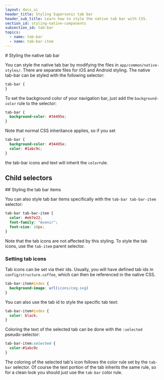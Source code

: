 ```yaml
---
layout: docs_ui
header_title: Styling Supersonic tab bar
header_sub_title: Learn how to style the native tab bar with CSS.
section_id: styling-native-components
subsection_id: tab-bar
topics:
  - name: tab-bar
  - name: tab-bar-item
---
```


<section class="docs-section" id="tab-bar">
# Styling the native tab bar

You can style the native tab bar by modifying the files in `app/common/native-styles/`. There are separate files for iOS and Android styling. The native tab-bar can be styled with the following selector:

```css
tab-bar {
}

```

To set the background color of your navigation bar, just add the `background-color` rule to the selector:

```css
tab-bar {
  background-color: #34495e;
}
```

Note that normal CSS inheritance applies, so if you set

```css
tab-bar {
  background-color: #34495e;
  color: #1abc9c;
}
```

the tab-bar icons and text will inherit the `color`rule.
# Child selectors
<section class="docs-section" id="navigation-bar-title">
## Styling the tab bar items

You can also style tab bar items specifically with the `tab-bar tab-bar-item` selector:

```css
tab-bar tab-bar-item {
  color: #e67e22;
  font-family: "Avenir";
  font-size: 10px;
}
```

Note that the tab icons are not affected by this styling. To style the tab icons, use the `tab-item` parent selector.

### Setting tab icons

Tab icons can be set via their ids. Usually, you will have defined tab ids in `config/structure.coffee`, which can then be referenced in the native CSS.

```css
tab-bar-item#index {
  background-image: url(icons/cog.svg)
}
```

You can also use the tab id to style the specific tab text:

```css
tab-bar-item#index {
  color: black;
}
```

Coloring the text of the selected tab can be done with the `:selected` pseudo-selector:

```css
tab-bar-item:selected {
  color:#1abc9c
}
```

The coloring of the selected tab's icon follows the color rule set by the `tab-bar` selector. Of course the text portion of the tab inherits the same rule, so for a clean look you should just use the `tab-bar` color rule.
</section>
